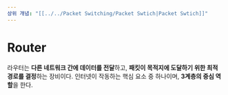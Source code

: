```yaml
---
상위 개념: "[[../../Packet Switching/Packet Swtich|Packet Swtich]]"
---
```

# Router
라우터는 **다른 네트워크 간에 데이터를 전달**하고, **패킷이 목적지에 도달하기 위한 최적 경로를 결정**하는 장비이다. 인터넷이 작동하는 핵심 요소 중 하나이며, **3계층의 중심 역할**을 한다.

